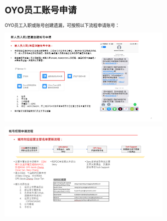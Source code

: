 # OYO员工账号申请

OYO员工入职或账号创建遗漏，可按照以下流程申请账号：

![](../../../.gitbook/assets/image%20%2878%29.png)

   


![](../../../.gitbook/assets/image%20%281%29.png)

  


  


  


  


  


